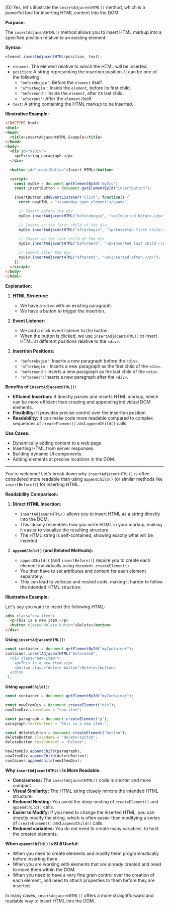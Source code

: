[G] Yes, let's illustrate the `insertAdjacentHTML()` method, which is a powerful tool for inserting HTML content into the DOM.

**Purpose:**

The `insertAdjacentHTML()` method allows you to insert HTML markup into a specified position relative to an existing element.

**Syntax:**

```javascript
element.insertAdjacentHTML(position, text);
```

* `element`: The element relative to which the HTML will be inserted.
* `position`: A string representing the insertion position. It can be one of the following:
    * `'beforebegin'`: Before the `element` itself.
    * `'afterbegin'`: Inside the `element`, before its first child.
    * `'beforeend'`: Inside the `element`, after its last child.
    * `'afterend'`: After the `element` itself.
* `text`: A string containing the HTML markup to be inserted.

**Illustrative Example:**

```html
<!DOCTYPE html>
<html>
<head>
  <title>insertAdjacentHTML Example</title>
</head>
<body>
  <div id="myDiv">
    <p>Existing paragraph.</p>
  </div>

  <button id="insertButton">Insert HTML</button>

  <script>
    const myDiv = document.getElementById("myDiv");
    const insertButton = document.getElementById("insertButton");

    insertButton.addEventListener("click", function() {
      const newHTML = "<span>New span element!</span>";

      // Insert before the div
      myDiv.insertAdjacentHTML("beforebegin", "<p>Inserted before.</p>");

      // Insert as the first child of the div
      myDiv.insertAdjacentHTML("afterbegin", "<p>Inserted first child.</p>");

      // Insert as the last child of the div
      myDiv.insertAdjacentHTML("beforeend", "<p>Inserted last child.</p>");

      // Insert after the div
      myDiv.insertAdjacentHTML("afterend", "<p>Inserted after.</p>");
    });
  </script>
</body>
</html>
```

**Explanation:**

1.  **HTML Structure:**
    * We have a `<div>` with an existing paragraph.
    * We have a button to trigger the insertion.

2.  **Event Listener:**
    * We add a click event listener to the button.
    * When the button is clicked, we use `insertAdjacentHTML()` to insert HTML at different positions relative to the `<div>`.

3.  **Insertion Positions:**
    * `'beforebegin'`: Inserts a new paragraph before the `<div>`.
    * `'afterbegin'`: Inserts a new paragraph as the first child of the `<div>`.
    * `'beforeend'`: Inserts a new paragraph as the last child of the `<div>`.
    * `'afterend'`: Inserts a new paragraph after the `<div>`.

**Benefits of `insertAdjacentHTML()`:**

* **Efficient Insertion:** It directly parses and inserts HTML markup, which can be more efficient than creating and appending individual DOM elements.
* **Flexibility:** It provides precise control over the insertion position.
* **Readability:** It can make code more readable compared to complex sequences of `createElement()` and `appendChild()` calls.

**Use Cases:**

* Dynamically adding content to a web page.
* Inserting HTML from server responses.
* Building dynamic UI components.
* Adding elements at precise locations in the DOM.

---

You're welcome! Let's break down why `insertAdjacentHTML()` is often considered more readable than using `appendChild()` (or similar methods like `insertBefore()`) for inserting HTML.

**Readability Comparison:**

1.  **Direct HTML Insertion:**

    * `insertAdjacentHTML()` allows you to insert HTML as a string directly into the DOM.
    * This closely resembles how you write HTML in your markup, making it easier to visualize the resulting structure.
    * The HTML string is self-contained, showing exactly what will be inserted.

2.  **`appendChild()` (and Related Methods):**

    * `appendChild()` (and `insertBefore()`) require you to create each element individually using `document.createElement()`.
    * You then have to set attributes and content for each element separately.
    * This can lead to verbose and nested code, making it harder to follow the intended HTML structure.

**Illustrative Example:**

Let's say you want to insert the following HTML:

```html
<div class="new-item">
  <p>This is a new item.</p>
  <button class="delete-button">Delete</button>
</div>
```

**Using `insertAdjacentHTML()`:**

```javascript
const container = document.getElementById("myContainer");
container.insertAdjacentHTML("beforeend", `
  <div class="new-item">
    <p>This is a new item.</p>
    <button class="delete-button">Delete</button>
  </div>
`);
```

**Using `appendChild()`:**

```javascript
const container = document.getElementById("myContainer");

const newItemDiv = document.createElement("div");
newItemDiv.className = "new-item";

const paragraph = document.createElement("p");
paragraph.textContent = "This is a new item.";

const deleteButton = document.createElement("button");
deleteButton.className = "delete-button";
deleteButton.textContent = "Delete";

newItemDiv.appendChild(paragraph);
newItemDiv.appendChild(deleteButton);
container.appendChild(newItemDiv);
```

**Why `insertAdjacentHTML()` Is More Readable:**

* **Conciseness:** The `insertAdjacentHTML()` code is shorter and more compact.
* **Visual Similarity:** The HTML string closely mirrors the intended HTML structure.
* **Reduced Nesting:** You avoid the deep nesting of `createElement()` and `appendChild()` calls.
* **Easier to Modify:** If you need to change the inserted HTML, you can directly modify the string, which is often easier than modifying a series of `createElement()` and `appendChild()` calls.
* **Reduced variables:** You do not need to create many variables, to hold the created elements.

**When `appendChild()` Is Still Useful:**

* When you need to create elements and modify them programmatically before inserting them.
* When you are working with elements that are already created and need to move them within the DOM.
* When you need to have a very fine grain control over the creation of each element, and need to attach properties to them before they are inserted.

In many cases, `insertAdjacentHTML()` offers a more straightforward and readable way to insert HTML into the DOM.

